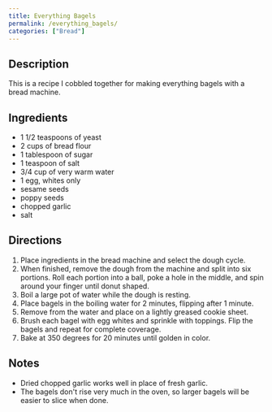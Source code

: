 ```yaml
---
title: Everything Bagels
permalink: /everything_bagels/
categories: ["Bread"]
---
```


Description
-----------

This is a recipe I cobbled together for making everything bagels with a bread machine.

Ingredients
-----------

-   1 1/2 teaspoons of yeast
-   2 cups of bread flour
-   1 tablespoon of sugar
-   1 teaspoon of salt
-   3/4 cup of very warm water
-   1 egg, whites only
-   sesame seeds
-   poppy seeds
-   chopped garlic
-   salt

Directions
----------

1.  Place ingredients in the bread machine and select the dough cycle.
2.  When finished, remove the dough from the machine and split into six portions. Roll each portion into a ball, poke a hole in the middle, and spin around your finger until donut shaped.
3.  Boil a large pot of water while the dough is resting.
4.  Place bagels in the boiling water for 2 minutes, flipping after 1 minute.
5.  Remove from the water and place on a lightly greased cookie sheet.
6.  Brush each bagel with egg whites and sprinkle with toppings. Flip the bagels and repeat for complete coverage.
7.  Bake at 350 degrees for 20 minutes until golden in color.

Notes
-----

-   Dried chopped garlic works well in place of fresh garlic.
-   The bagels don't rise very much in the oven, so larger bagels will be easier to slice when done.

